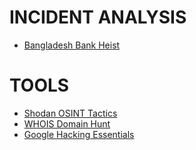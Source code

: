 # INCIDENT ANALYSIS

* [Bangladesh Bank Heist](./bangladesh-bank-heist)

# TOOLS

* [Shodan OSINT Tactics](./shodan)
* [WHOIS Domain Hunt](./whois)
* [Google Hacking Essentials](./google-hacking)
